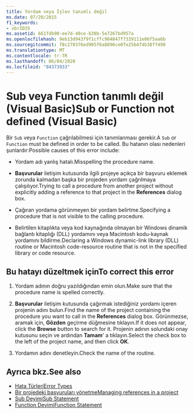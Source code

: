 ```yaml
---
title: Yordam veya İşlev tanımlı değil
ms.date: 07/20/2015
f1_keywords:
- vbrID35
ms.assetid: 661fdb90-ee7d-40ce-b30b-5e7267bd957a
ms.openlocfilehash: 9eb13d943f9f1cffc984847f7339111e06f5aa6b
ms.sourcegitcommit: f8c270376ed905f6a8896ce0fe25b4f4b38ff498
ms.translationtype: MT
ms.contentlocale: tr-TR
ms.lasthandoff: 06/04/2020
ms.locfileid: "84373933"
---
```

# <a name="sub-or-function-not-defined-visual-basic"></a><span data-ttu-id="9d315-102">Sub veya Function tanımlı değil (Visual Basic)</span><span class="sxs-lookup"><span data-stu-id="9d315-102">Sub or Function not defined (Visual Basic)</span></span>
<span data-ttu-id="9d315-103">Bir `Sub` veya `Function` çağrılabilmesi için tanımlanması gerekir.</span><span class="sxs-lookup"><span data-stu-id="9d315-103">A `Sub` or `Function` must be defined in order to be called.</span></span> <span data-ttu-id="9d315-104">Bu hatanın olası nedenleri şunlardır:</span><span class="sxs-lookup"><span data-stu-id="9d315-104">Possible causes of this error include:</span></span>  
  
- <span data-ttu-id="9d315-105">Yordam adı yanlış hatalı.</span><span class="sxs-lookup"><span data-stu-id="9d315-105">Misspelling the procedure name.</span></span>  
  
- <span data-ttu-id="9d315-106">**Başvurular** iletişim kutusunda ilgili projeye açıkça bir başvuru eklemek zorunda kalmadan başka bir projeden yordam çağrılmaya çalışılıyor.</span><span class="sxs-lookup"><span data-stu-id="9d315-106">Trying to call a procedure from another project without explicitly adding a reference to that project in the **References** dialog box.</span></span>  
  
- <span data-ttu-id="9d315-107">Çağıran yordama görünmeyen bir yordam belirtme.</span><span class="sxs-lookup"><span data-stu-id="9d315-107">Specifying a procedure that is not visible to the calling procedure.</span></span>  
  
- <span data-ttu-id="9d315-108">Belirtilen kitaplıkta veya kod kaynağında olmayan bir Windows dinamik bağlantı kitaplığı (DLL) yordamını veya Macintosh kodu-kaynak yordamını bildirme.</span><span class="sxs-lookup"><span data-stu-id="9d315-108">Declaring a Windows dynamic-link library (DLL) routine or Macintosh code-resource routine that is not in the specified library or code resource.</span></span>  
  
## <a name="to-correct-this-error"></a><span data-ttu-id="9d315-109">Bu hatayı düzeltmek için</span><span class="sxs-lookup"><span data-stu-id="9d315-109">To correct this error</span></span>  
  
1. <span data-ttu-id="9d315-110">Yordam adının doğru yazıldığından emin olun.</span><span class="sxs-lookup"><span data-stu-id="9d315-110">Make sure that the procedure name is spelled correctly.</span></span>  
  
2. <span data-ttu-id="9d315-111">**Başvurular** iletişim kutusunda çağırmak istediğiniz yordamı içeren projenin adını bulun.</span><span class="sxs-lookup"><span data-stu-id="9d315-111">Find the name of the project containing the procedure you want to call in the **References** dialog box.</span></span> <span data-ttu-id="9d315-112">Görünmezse, aramak için, **Gözden** geçirme düğmesine tıklayın.</span><span class="sxs-lookup"><span data-stu-id="9d315-112">If it does not appear, click the **Browse** button to search for it.</span></span> <span data-ttu-id="9d315-113">Projenin adının solundaki onay kutusunu seçin ve ardından **Tamam**' a tıklayın.</span><span class="sxs-lookup"><span data-stu-id="9d315-113">Select the check box to the left of the project name, and then click **OK**.</span></span>  
  
3. <span data-ttu-id="9d315-114">Yordamın adını denetleyin.</span><span class="sxs-lookup"><span data-stu-id="9d315-114">Check the name of the routine.</span></span>  
  
## <a name="see-also"></a><span data-ttu-id="9d315-115">Ayrıca bkz.</span><span class="sxs-lookup"><span data-stu-id="9d315-115">See also</span></span>

- [<span data-ttu-id="9d315-116">Hata Türleri</span><span class="sxs-lookup"><span data-stu-id="9d315-116">Error Types</span></span>](../../programming-guide/language-features/error-types.md)
- [<span data-ttu-id="9d315-117">Bir projedeki başvuruları yönetme</span><span class="sxs-lookup"><span data-stu-id="9d315-117">Managing references in a project</span></span>](/visualstudio/ide/managing-references-in-a-project)
- [<span data-ttu-id="9d315-118">Sub Deyimi</span><span class="sxs-lookup"><span data-stu-id="9d315-118">Sub Statement</span></span>](../statements/sub-statement.md)
- [<span data-ttu-id="9d315-119">Function Deyimi</span><span class="sxs-lookup"><span data-stu-id="9d315-119">Function Statement</span></span>](../statements/function-statement.md)
